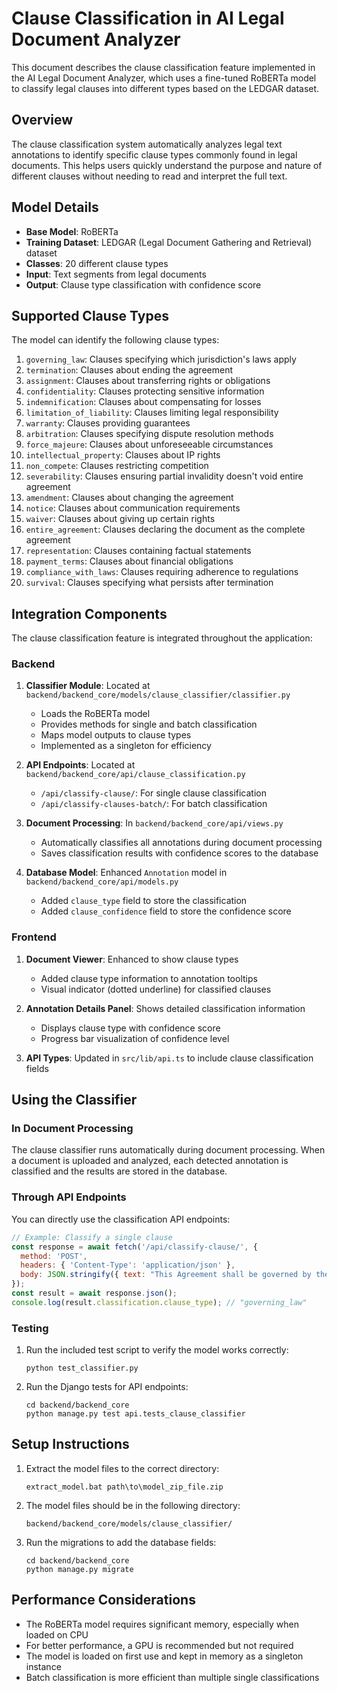 # Clause Classification in AI Legal Document Analyzer

This document describes the clause classification feature implemented in the AI Legal Document Analyzer, which uses a fine-tuned RoBERTa model to classify legal clauses into different types based on the LEDGAR dataset.

## Overview

The clause classification system automatically analyzes legal text annotations to identify specific clause types commonly found in legal documents. This helps users quickly understand the purpose and nature of different clauses without needing to read and interpret the full text.

## Model Details

- **Base Model**: RoBERTa
- **Training Dataset**: LEDGAR (Legal Document Gathering and Retrieval) dataset
- **Classes**: 20 different clause types
- **Input**: Text segments from legal documents
- **Output**: Clause type classification with confidence score

## Supported Clause Types

The model can identify the following clause types:

1. `governing_law`: Clauses specifying which jurisdiction's laws apply
2. `termination`: Clauses about ending the agreement
3. `assignment`: Clauses about transferring rights or obligations
4. `confidentiality`: Clauses protecting sensitive information
5. `indemnification`: Clauses about compensating for losses
6. `limitation_of_liability`: Clauses limiting legal responsibility
7. `warranty`: Clauses providing guarantees
8. `arbitration`: Clauses specifying dispute resolution methods
9. `force_majeure`: Clauses about unforeseeable circumstances
10. `intellectual_property`: Clauses about IP rights
11. `non_compete`: Clauses restricting competition
12. `severability`: Clauses ensuring partial invalidity doesn't void entire agreement
13. `amendment`: Clauses about changing the agreement
14. `notice`: Clauses about communication requirements
15. `waiver`: Clauses about giving up certain rights
16. `entire_agreement`: Clauses declaring the document as the complete agreement
17. `representation`: Clauses containing factual statements
18. `payment_terms`: Clauses about financial obligations
19. `compliance_with_laws`: Clauses requiring adherence to regulations
20. `survival`: Clauses specifying what persists after termination

## Integration Components

The clause classification feature is integrated throughout the application:

### Backend

1. **Classifier Module**: Located at `backend/backend_core/models/clause_classifier/classifier.py`
   - Loads the RoBERTa model
   - Provides methods for single and batch classification
   - Maps model outputs to clause types
   - Implemented as a singleton for efficiency

2. **API Endpoints**: Located at `backend/backend_core/api/clause_classification.py`
   - `/api/classify-clause/`: For single clause classification
   - `/api/classify-clauses-batch/`: For batch classification

3. **Document Processing**: In `backend/backend_core/api/views.py`
   - Automatically classifies all annotations during document processing
   - Saves classification results with confidence scores to the database

4. **Database Model**: Enhanced `Annotation` model in `backend/backend_core/api/models.py`
   - Added `clause_type` field to store the classification
   - Added `clause_confidence` field to store the confidence score

### Frontend

1. **Document Viewer**: Enhanced to show clause types
   - Added clause type information to annotation tooltips
   - Visual indicator (dotted underline) for classified clauses
   
2. **Annotation Details Panel**: Shows detailed classification information
   - Displays clause type with confidence score
   - Progress bar visualization of confidence level
   
3. **API Types**: Updated in `src/lib/api.ts` to include clause classification fields

## Using the Classifier

### In Document Processing

The clause classifier runs automatically during document processing. When a document is uploaded and analyzed, each detected annotation is classified and the results are stored in the database.

### Through API Endpoints

You can directly use the classification API endpoints:

```javascript
// Example: Classify a single clause
const response = await fetch('/api/classify-clause/', {
  method: 'POST',
  headers: { 'Content-Type': 'application/json' },
  body: JSON.stringify({ text: "This Agreement shall be governed by the laws of California." })
});
const result = await response.json();
console.log(result.classification.clause_type); // "governing_law"
```

### Testing

1. Run the included test script to verify the model works correctly:
   ```
   python test_classifier.py
   ```

2. Run the Django tests for API endpoints:
   ```
   cd backend/backend_core
   python manage.py test api.tests_clause_classifier
   ```

## Setup Instructions

1. Extract the model files to the correct directory:
   ```
   extract_model.bat path\to\model_zip_file.zip
   ```

2. The model files should be in the following directory:
   ```
   backend/backend_core/models/clause_classifier/
   ```

3. Run the migrations to add the database fields:
   ```
   cd backend/backend_core
   python manage.py migrate
   ```

## Performance Considerations

- The RoBERTa model requires significant memory, especially when loaded on CPU
- For better performance, a GPU is recommended but not required
- The model is loaded on first use and kept in memory as a singleton instance
- Batch classification is more efficient than multiple single classifications
